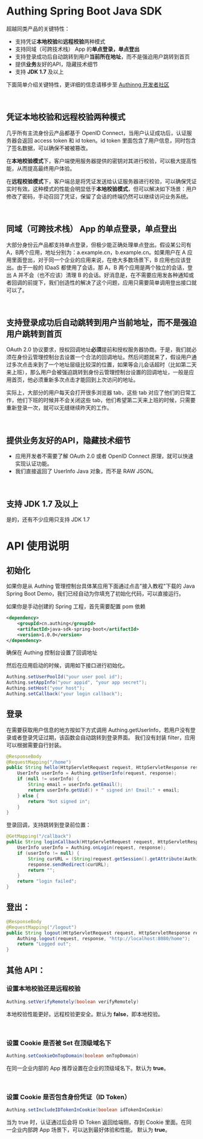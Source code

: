# Authing Spring Boot Java SDK

超越同类产品的关键特性：

* 支持凭证**本地校验**和**远程校验**两种模式
* 支持同域（可跨技术栈） App 的**单点登录，单点登出**
* 支持登录成功后自动跳转到用户**当前所在地址**，而不是强迫用户跳转到首页
* 提供**业务**友好的API，隐藏技术细节
* 支持 **JDK 1.7** 及以上

下面简单介绍关键特性，更详细的信息请移步至 [Authinng 开发者社区](https://docs.authing.cn/v2/quickstarts/webApp/javaSpringBoot.html)

<br>

## 凭证本地校验和远程校验两种模式

几乎所有主流身份云产品都基于 OpenID Connect，当用户认证成功后，认证服务器会返回 access token 和 id token。id token 里面包含了用户信息，同时包含了签名数据，可以确保不被被篡改。

在**本地校验模式**下，客户端使用服务器提供的密钥对其进行校验，可以极大提高性能，从而提高最终用户体验。

在**远程校验模式**下，客户端总是将凭证发送给认证服务器进行校验，可以确保凭证实时有效。这种模式的性能会明显低于**本地校验模式**，但可以解决如下场景：用户修改了密码，手动召回了凭证，保留了会话的终端仍然可以继续访问业务系统。

<br>

## 同域（可跨技术栈） App 的单点登录，单点登出

大部分身份云产品都支持单点登录，但极少能正确处理单点登出。假设某公司有A，B两个应用，地址分别为：a.example.cn，b.example.cn。如果用户在 A 应用里面登出，对于同一个企业的应用来说，在绝大多数场景下，B 应用也应该登出。由于一般的 IDaaS 都使用了会话，那 A，B 两个应用是两个独立的会话，登出 A 并不会（也不应该）清理 B 的会话。好消息是，在不需要应用发各种通知或者回调的前提下，我们创造性的解决了这个问题，应用只需要简单调用登出接口就可以了。

<br>

## 支持登录成功后自动跳转到用户当前地址，而不是强迫用户跳转到首页

OAuth 2.0 协议要求，授权回调地址**必须**提前和授权服务器协商。于是，我们就必须在身份云管理控制台去设置一个合法的回调地址。然后问题就来了，假设用户通过多次点击来到了一个地址层级比较深的位置，如果等会儿会话超时（比如第二天来上班），那么用户会被强迫跳转到身份云管理控制台设置的回调地址，一般是应用首页，他必须重新多次点击才能回到上次访问的地址。

实际上，大部分的用户每天会打开很多浏览器 tab，这些 tab 对应了他们的日常工作，他们下班的时候并不会关闭这些 tab，他们希望第二天来上班的时候，只需要重新登录一次，就可以无缝继续昨天的工作。

<br>

## 提供业务友好的API，隐藏技术细节

* 应用开发者不需要了解 OAuth 2.0 或者 OpenID Connect 原理，就可以快速实现认证功能。
* 我们直接返回了 UserInfo Java 对象，而不是 RAW JSON。

<br>

## 支持 JDK 1.7 及以上

是的，还有不少应用只支持 JDK 1.7

# API 使用说明

## 初始化

如果你是从 Authing 管理控制台具体某应用下面通过点击"接入教程"下载的 Java Spring Boot Demo，我们已经自动为你填充了初始化代码，可以直接运行。

如果你是手动创建的 Spring 工程，首先需要配置 pom 依赖

```xml
<dependency>
    <groupId>cn.authing</groupId>
    <artifactId>java-sdk-spring-boot</artifactId>
    <version>1.0.0</version>
</dependency>
```

确保在 Authing 控制台设置了回调地址

然后在应用启动的时候，调用如下接口进行初始化。

```java
Authing.setUserPoolId("your user pool id");
Authing.setAppInfo("your appid", "your app secret");
Authing.setHost("your host");
Authing.setCallback("your login callback");
```

## 登录

在需要获取用户信息的地方按如下方式调用 Authing.getUserInfo，若用户没有登录或者登录凭证过期，该函数会自动跳转到登录界面。
我们没有封装 filter，应用可以根据需要自行封装。

```java
@ResponseBody
@RequestMapping("/home")
public String hello(HttpServletRequest request, HttpServletResponse response) {
    UserInfo userInfo = Authing.getUserInfo(request, response);
    if (null != userInfo) {
        String email = userInfo.getEmail();
        return userInfo.getUid() + " signed in! Email:" + email;
    } else {
        return "Not signed in";
    }
}
```

登录回调，支持跳转到登录前位置：

```java
@GetMapping("/callback")
public String loginCallback(HttpServletRequest request, HttpServletResponse response) throws Exception {
    UserInfo userInfo = Authing.onLogin(request, response);
    if (userInfo != null) {
        String curURL = (String)request.getSession().getAttribute(Authing.LAST_VISITED_URL);
        response.sendRedirect(curURL);
        return "";
    }
    return "login failed";
}
```

## 登出：

```java
@ResponseBody
@RequestMapping("/logout")
public String logout(HttpServletRequest request, HttpServletResponse response) {
    Authing.logout(request, response, "http://localhost:8080/home");
    return "Logged out";
}
```

## 其他 API：

### 设置本地校验还是远程校验
```java
Authing.setVerifyRemotely(boolean verifyRemotely)
```

本地校验性能更好。远程校验更安全。默认为 **false**，即本地校验。

<br>

### 设置 Cookie 是否被 Set 在顶级域名下

```java
Authing.setCookieOnTopDomain(boolean onTopDomain)
```

在同一企业内部的 App 推荐设置在企业的顶级域名下。默认为 **true**。

<br>

### 设置 Cookie 是否包含身份凭证（ID Token）

```java
Authing.setIncludeIDTokenInCookie(boolean idTokenInCookie)
```

当为 true 时，认证通过后会将 ID Token 返回给端侧，存到 Cookie 里面。在同一企业内部跨 App 场景下，可以达到最好体验和性能。
默认为 **true**。
